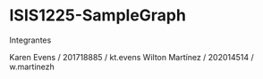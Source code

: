 # ISIS1225-SampleGraph

Integrantes

Karen Evens / 201718885 / kt.evens
Wilton Martínez / 202014514 / w.martinezh
